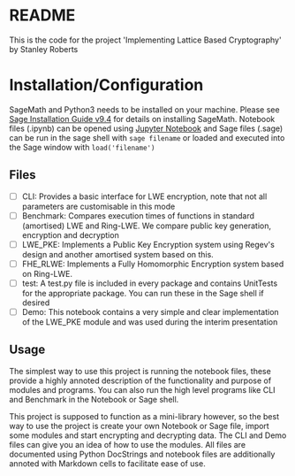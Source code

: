 # README

This is the code for the project 'Implementing Lattice Based Cryptography' by Stanley Roberts


# Installation/Configuration

SageMath and Python3 needs to be installed on your machine. Please see [ Sage Installation Guide v9.4](https://doc.sagemath.org/html/en/installation/) for details on installing SageMath. Notebook files (.ipynb) can be opened using [Jupyter Notebook](https://jupyter.org/install) and Sage files (.sage) can be run in the sage shell with `sage filename` or loaded and executed into the Sage window with `load('filename')`

## Files

 - [ ] CLI:
 Provides a basic interface for LWE encryption, note that not all parameters are customisable in this mode
 - [ ] Benchmark:
 Compares execution times of functions in standard (amortised) LWE and Ring-LWE. We compare public key generation, encryption and decryption
 - [ ] LWE_PKE:
 Implements a Public Key Encryption system using Regev's design and another amortised system based on this.
 - [ ] FHE_RLWE:
 Implements a Fully Homomorphic Encryption system based on Ring-LWE.
 - [ ] test:
A test.py file is included in every package and contains UnitTests for the appropriate package. You can run these in the Sage shell if desired
 - [ ] Demo:
 This notebook contains a very simple and clear implementation of the LWE_PKE module and was used during the interim presentation

## Usage
The simplest way to use this project is running the notebook files, these provide a highly annoted description of the functionality and purpose of modules and programs. You can also run the high level programs like CLI and Benchmark in the Notebook or Sage shell.

This project is supposed to function as a mini-library however, so the best way to use the project is create your own Notebook or Sage file, import some modules and start encrypting and decrypting data. The CLI and Demo files can give you an idea of how to use the modules.
All files are documented using Python DocStrings and notebook files are additionally annoted with Markdown cells to facilitate ease of use. 
